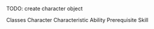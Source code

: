 TODO:
create character object

Classes
    Character
    Characteristic
    Ability
    Prerequisite
    Skill
    